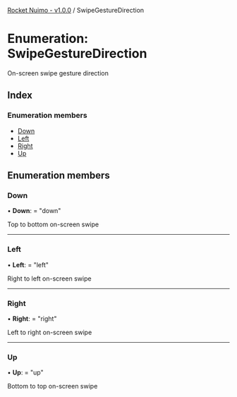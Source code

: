 [Rocket Nuimo - v1.0.0](../README.md) / SwipeGestureDirection

# Enumeration: SwipeGestureDirection

On-screen swipe gesture direction

## Index

### Enumeration members

* [Down](swipegesturedirection.md#down)
* [Left](swipegesturedirection.md#left)
* [Right](swipegesturedirection.md#right)
* [Up](swipegesturedirection.md#up)

## Enumeration members

### Down

• **Down**: = "down"

Top to bottom on-screen swipe

___

### Left

• **Left**: = "left"

Right to left on-screen swipe

___

### Right

• **Right**: = "right"

Left to right on-screen swipe

___

### Up

• **Up**: = "up"

Bottom to top on-screen swipe
